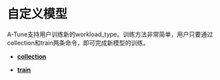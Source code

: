 # 自定义模型<a name="ZH-CN_TOPIC_0214607046"></a>

A-Tune支持用户训练新的workload\_type。训练方法非常简单，用户只要通过collection和train两条命令，即可完成新模型的训练。

-   **[collection](collection.md)**  

-   **[train](train.md)**  


